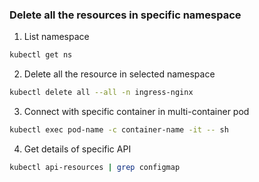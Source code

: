 
### Delete all the resources in specific namespace

1) List namespace
``` sh
kubectl get ns
```

2) Delete all the resource in selected namespace
``` sh
kubectl delete all --all -n ingress-nginx
```

3) Connect with specific container in multi-container pod
``` sh
kubectl exec pod-name -c container-name -it -- sh
```

4) Get details of specific API
``` sh
kubectl api-resources | grep configmap
```
